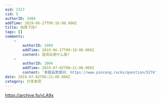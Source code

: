 ```yaml
---
aid: 1317
cid: 5
authorID: 1904
addTime: 2019-06-27T09:16:00.000Z
title: 纯真下线?
tags: []
comments:
    -
        authorID: 1904
        addTime: 2019-06-27T09:18:00.000Z
        content: 蓝视云是什么鬼?
    -
        authorID: 1904
        addTime: 2019-07-02T08:21:00.000Z
        content: '本题品葱提问: https://www.pincong.rocks/question/5274'
date: 2019-07-02T08:21:00.000Z
category: 分享发现
---
```


https://archive.fo/vLA9x
